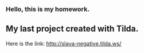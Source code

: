 ### Hello, this is my homework.
## My last project created with Tilda.
Here is the link: http://slava-negative.tilda.ws/
